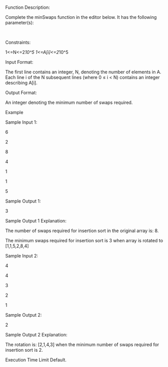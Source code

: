 Function Description:

Complete the minSwaps function in the editor below. It has the following parameter(s):

﻿

Constraints:

1<=N<=2*10^5
1<=A[i]<=2*10^5
 

Input Format:

The first line contains an integer, N, denoting the number of elements in A.
Each line i of the N subsequent lines (where 0 ≤ i < N) contains an integer describing A[i]. 
 

Output Format:

An integer denoting the minimum number of swaps required.
 

Example

Sample Input 1:

6

2

8

4

1

1

5

Sample Output 1:

3

Sample Output 1 Explanation:

The number of swaps required for insertion sort in the original array is: 8.

The minimum swaps required for insertion sort is 3 when array is rotated to [1,1,5,2,8,4]



Sample Input 2:

4

4

3

2

1

Sample Output 2:

2

Sample Output 2 Explanation:

The rotation is: [2,1,4,3] when the minimum number of swaps required for insertion sort is 2.

Execution Time Limit
Default.
